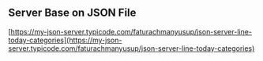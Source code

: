 ## Server Base on JSON File

[https://my-json-server.typicode.com/faturachmanyusup/json-server-line-today-categories](https://my-json-server.typicode.com/faturachmanyusup/json-server-line-today-categories)
